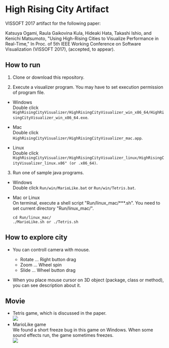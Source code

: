 # High Rising City Artifact
VISSOFT 2017 artifact for the following paper:

Katsuya Ogami, Raula Gaikovina Kula, Hideaki Hata, Takashi Ishio, and Kenichi Matsumoto, "Using High-Rising Cities to Visualize Performance in Real-Time," In Proc. of 5th IEEE Working Conference on Software Visualization (VISSOFT 2017), (accepted, to appear).

## How to run

1. Clone or download this repository.

2. Execute a visualizer program. You may have to set execution permission of program file.

  * Windows  
    Double click `HighRisingCityVisualizer/HighRisingCityVisualizer_win_x86_64/HighRisingCityVisualizer_win_x86_64.exe`.

  * Mac  
    Double click `HighRisingCityVisualizer/HighRisingCityVisualizer_mac.app`.

  * Linux  
    Double click `HighRisingCityVisualizer/HighRisingCityVisualizer_linux/HighRisingCityVisualizer_linux.x86" (or .x86_64)`.

3. Run one of sample java programs.

  * Windows  
    Double click `Run/win/MarioLike.bat` or `Run/win/Tetris.bat`.

  * Mac or Linux  
    On terminal, execute a shell script "Run/linux_mac/***.sh". You need to set current directory "Run/linux_mac/".
    ```
    cd Run/linux_mac/
    ./MarioLike.sh or ./Tetris.sh
    ```

## How to explore city

* You can controll camera with mouse.
  * Rotate ... Right button drag
  * Zoom ... Wheel spin
  * Slide ... Wheel button drag

* When you place mouse cursor on 3D object (package, class or method), you can see description about it.

## Movie

* Tetris game, which is discussed in the paper.  
[![](http://img.youtube.com/vi/eleVo19Hp4k/0.jpg)](https://www.youtube.com/watch?v=eleVo19Hp4k)
* MarioLike game  
We found a short freeze bug in this game on Windows. When some sound effects run, the game sometimes freezes.  
[![](http://img.youtube.com/vi/_2GOglYqN8g/0.jpg)](https://www.youtube.com/watch?v=_2GOglYqN8g)
